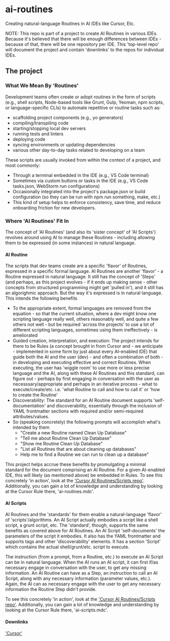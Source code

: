 # ai-routines
Creating natural-language Routines in AI IDEs like Cursor, Etc.

NOTE: This repo is part of a project to create AI Routines in various IDEs.  Because it's believed that there will be enough differences between IDEs - because of that, there will be one repository per IDE.  This 'top-level repo' will document the project and contain 'downlinks' to the repos for individual IDEs.

## The project
### What We Mean By 'Routines'
Development teams often create or adopt routines in the form of scripts (e.g., shell scripts, Node-based tools like Grunt, Gulp, Yeoman, npm scripts, or language-specific CLIs) to automate repetitive or routine tasks such as:
- scaffolding project components (e.g., yo generators)
- compiling/transpiling code
- starting/stopping local dev servers
- running tests and linters
- deploying code
- syncing environments or updating dependencies
- various other day-to-day tasks related to developing on a team

These scripts are usually invoked from within the context of a project, and most commonly:
- Through a terminal embedded in the IDE (e.g., VS Code terminal)
- Sometimes via custom buttons or tasks in the IDE (e.g., VS Code tasks.json, WebStorm run configurations)
- Occasionally integrated into the project's package.json or build configuration (so they can be run with npm run something, make, etc.)
- This kind of setup helps to enforce consistency, save time, and reduce onboarding friction for new developers.

### Where 'AI Routines' Fit In
The concept of 'AI Routines' (and also its 'sister concept' of 'AI Scripts') revolves around using AI to manage these Routines - including allowing them to be expressed (in some instances) in natural language.

#### AI Routine
The scripts that dev teams create are a specific 'flavor' of Routines, expressed in a specific formal language.  AI Routines are another 'flavor' - a Routine expressed in natural language.  It still has the concept of 'Steps' (and perhaps, as this project evolves - if it ends up making sense - other concepts from structured programming might get 'pulled in'), and it still has an algorighmic approach.  But the way it's expressed is in natural language.  This intends the following benefits
- To the appropriate extent, formal languages are removed from the equation - so that the current situation, where a dev might know one scripting language really well, others reasonably well, and quite a few others not well - but be required 'across the projects' to use a lot of different scripting languages, sometimes using them ineffectively - is ameliorated
- Guided creation, interpretation, and execution: The project intends for there to be Rules (a concept brought in from Cursor and - we anticipate - implemented in some form by just about every AI-enabled IDE) that guide both the AI and the user (dev) - and often a combination of both - in developing and executing effective and correct Routines.  When executing, the user has 'wiggle room' to use more or less precise language and the AI, along with these AI Routines and this standard, can figure out - perhaps by first engaging in conversation with the user as necesssary/appropriate and perhaps in an iterative process - what to execute/create/etc. i.e. 'what Routine to call and how to call it' or 'how to create the Routine'
- Discoverability: The standard for an AI Routine document supports 'self-documentation' and discoverability, essentially through the inclusion of YAML frontmatter sections with required and/or semi-required attributes/values.
- So (speaking concretely) the following prompts will accomplish what's intended by them
  - "Create a new Routine named Clean Up Database"
  - "Tell me about Routine Clean Up Database"
  - "Show me Routine Clean Up Database"
  - "List all Routines that are about cleaning up databases"
  - Help me to find a Routine we can run to clean up a database"

This project helps accrue these benefits by promulgating a minimal standard for the document comprising an AI Routine.  For a given AI-enabled IDE, this will likely (as mentioned above) be embedded in Rules.  To see this concretely 'in action', look at the ['Cursor AI Routines/Scripts repo'](https://github.com/sladestewart/ai-routines-scripts-cursor).  Additionally, you can gain a lot of knowledge and understanding by looking at the Cursor Rule there, 'ai-routines.mdc'.

#### AI Scripts
AI Routines and the 'standards' for them enable a natural-language 'flavor' of 'scripts'/algorithms.  An AI Script actually embodies a script like a shell script, a grunt script, etc.  The 'standard', though, supports the same benefits as covered above for AI Routines.  An AI Script 'self-documents' the parameters of the script it embodies.  It also has the YAML frontmatter and supports tags and other 'discoverability' elements.  It has a section 'Script' which contains the actual shell/grunt/etc. script to execute.  

The instruction (from a prompt, from a Routine, etc.) to execute an AI Script can be in natural language.  When the AI runs an AI script, it can first if/as necessary engage in conversation with the user, to get any missing information.  An AI Routine can have as a Step, an instruction to call an AI Script, along with any necessary information (parameter values, etc.).  Again, the AI can as necessary engage with the user to get any necessary information the Routine Step didn't provide.

To see this concretely 'in action', look at the ['Cursor AI Routines/Scripts repo'](https://github.com/sladestewart/ai-routines-scripts-cursor).  Additionally, you can gain a lot of knowledge and understanding by looking at the Cursor Rule there, 'ai-scripts.mdc'.

#### Downlinks
['Cursor'](https://github.com/sladestewart/ai-routines-scripts-cursor)

